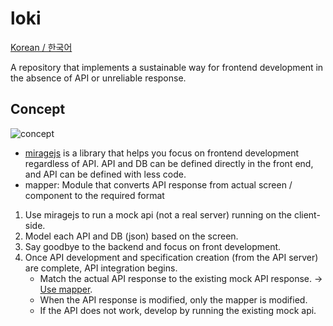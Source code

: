 # loki
[Korean / 한국어](https://github.com/doong-jo/loki/blob/master/README.ko.md)

A repository that implements a sustainable way for frontend development in the absence of API or unreliable response.

## Concept
![concept](https://user-images.githubusercontent.com/22005861/83355302-aa420a80-a399-11ea-885f-0a475628b8b7.jpeg)

>
- [miragejs](https://miragejs.com/) is a library that helps you focus on frontend development regardless of API. API and DB can be defined directly in the front end, and API can be defined with less code.
- mapper: Module that converts API response from actual screen / component to the required format

1. Use miragejs to run a mock api (not a real server) running on the client-side.
2. Model each API and DB (json) based on the screen.
3. Say goodbye to the backend and focus on front development.
4. Once API development and specification creation (from the API server) are complete, API integration begins.
    - Match the actual API response to the existing mock API response. → [Use mapper](https://github.com/doong-jo/counter-api/tree/master/app/src/mapper).
    - When the API response is modified, only the mapper is modified.
    - If the API does not work, develop by running the existing mock api.
